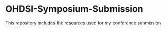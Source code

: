 # OHDSI-Symposium-Submission
This repository includes the resources used for my conference submission
